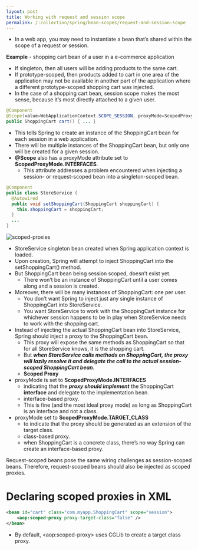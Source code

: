 ```yaml
---
layout: post
title: Working with request and session scope
permalink: /:collection/spring/bean-scopes/request-and-session-scope
---
```


-	In a web app, you may need to instantiate a bean that’s shared within the scope of a request or session. 

**Example** - shopping cart bean of a user in a e-commerce application
-	If singleton, then all users will be adding products to the same cart. 
-	If prototype-scoped, then products added to cart in one area of the application may not be available in another part of the application where a different prototype-scoped shopping cart was injected.
-	In the case of a shopping cart bean, session scope makes the most sense, because it’s most directly attached to a given user.

```java
@Component
@Scope(value=WebApplicationContext.SCOPE_SESSION, proxyMode=ScopedProxyMode.INTERFACES)
public ShoppingCart cart() { ... }
```
-	This tells Spring to create an instance of the ShoppingCart bean for each session in a web application. 
-	There will be multiple instances of the ShoppingCart bean, but only one will be created for a given session.
- **@Scope** also has a proxyMode attribute set to **ScopedProxyMode.INTERFACES**.
  - This attribute addresses a problem encountered when injecting a session- or request-scoped bean into a singleton-scoped bean.

```java
@Component
public class StoreService {
  @Autowired
  public void setShoppingCart(ShoppingCart shoppingCart) {
    this.shoppingCart = shoppingCart;
  }
  ...
}
```

![scoped-proxies]({{site.cdn}}/spring/spring-core/scoped-proxies.png)

-	StoreService singleton bean created when Spring application context is loaded. 
- Upon creation, Spring will attempt to inject ShoppingCart into the setShoppingCart() method.
- But ShoppingCart bean being session scoped, doesn’t exist yet.
  - There won’t be an instance of ShoppingCart until a user comes along and a session is created.
- Moreover, there will be many instances of ShoppingCart: one per user.
  - You don’t want Spring to inject just any single instance of ShoppingCart into StoreService.
  - You want StoreService to work with the ShoppingCart instance for whichever session happens to be in play when StoreService needs to work with the shopping cart.
- Instead of injecting the actual ShoppingCart bean into StoreService, Spring should inject a proxy to the ShoppingCart bean.
  - This proxy will expose the same methods as ShoppingCart so that for all StoreService knows, it is the shopping cart.
  - But ***when StoreService calls methods on ShoppingCart, the proxy will lazily resolve it and delegate the call to the actual session-scoped ShoppingCart bean***.
  - **Scoped Proxy**
- proxyMode is set to **ScopedProxyMode.INTERFACES**
  - indicating that the ***proxy should implement*** the ShoppingCart **interface** and delegate to the implementation bean.
  - interface-based proxy.
  - This is fine (and the most ideal proxy mode) as long as ShoppingCart is an interface and not a class.
- proxyMode set to **ScopedProxyMode.TARGET_CLASS**
  - to indicate that the proxy should be generated as an extension of the target class.
  - class-based proxy.
  - when ShoppingCart is a concrete class, there’s no way Spring can create an interface-based proxy.

Request-scoped beans pose the same wiring challenges as session-scoped beans. Therefore, request-scoped beans should also be injected as scoped proxies.

# Declaring scoped proxies in XML
```xml
<bean id="cart" class="com.myapp.ShoppingCart" scope="session"> 
    <aop:scoped-proxy proxy-target-class="false" />
</bean>
```
-	By default, \<aop:scoped-proxy> uses CGLib to create a target class proxy.


